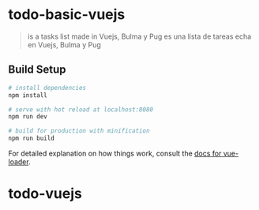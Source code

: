 # todo-basic-vuejs

> is a tasks list made in Vuejs, Bulma y Pug
> es una lista de tareas echa en Vuejs, Bulma y Pug 

## Build Setup

``` bash
# install dependencies
npm install

# serve with hot reload at localhost:8080
npm run dev

# build for production with minification
npm run build
```

For detailed explanation on how things work, consult the [docs for vue-loader](http://vuejs.github.io/vue-loader).
# todo-vuejs
